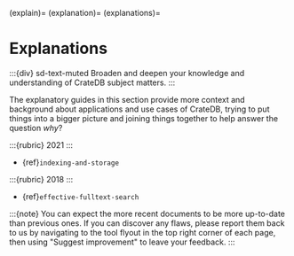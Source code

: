 (explain)=
(explanation)=
(explanations)=

# Explanations

:::{div} sd-text-muted
Broaden and deepen your knowledge and understanding of CrateDB subject matters.
:::

The explanatory guides in this section provide more context and background
about applications and use cases of CrateDB, trying to put things into a
bigger picture and joining things together to help answer the question _why_?


:::{rubric} 2021
:::

- {ref}`indexing-and-storage`

:::{rubric} 2018
:::

- {ref}`effective-fulltext-search`


:::{note}
You can expect the more recent documents to be more up-to-date than previous
ones. If you can discover any flaws, please report them back to us by
navigating to the tool flyout in the top right corner of each page,
then using "Suggest improvement" to leave your feedback.
:::

